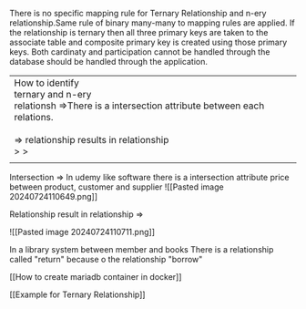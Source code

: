 There is no specific mapping rule for Ternary Relationship and n-ery relationship.Same rule of binary many-many to mapping rules are applied. If the relationship is ternary then all three primary keys are taken to the associate table and composite primary key is created using those primary keys. Both cardinaty and participation cannot be handled through the database should be handled through the application. 

|                                                        |                                                                                                                    |
| ------------------------------------------------------ | ---------------------------------------------------------------------------------------------------------------- |
| How to identify <br>ternary and n-ery <br>relationsh =>There is a intersection attribute between each relations.<br><br>=> relationship results in relationship <br>  >  >  |
|                                                                                                                                                                             |
Intersection => 
In udemy like software there is a intersection attribute price between product, customer and supplier
![[Pasted image 20240724110649.png]]

Relationship result in relationship =>

![[Pasted image 20240724110711.png]]


In a library system between member and books
There is a relationship called "return" because o the relationship "borrow"

[[How to create mariadb container in docker]]

[[Example for Ternary Relationship]]

